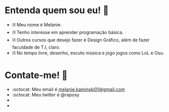 # **Entenda quem sou eu!** 🧁

- ⛓️ Meu nome é Melanie.
- ⛓️ Tenho interesse em aprender programação básica.
- ⛓️ Outros cursos que desejo fazer é Design Gráfico, além de fazer faculdade de T.I, claro.
- ⛓️ No tempo livre, desenho, escuto música e jogo jogos como LoL e Osu.




# **Contate-me!** 🍰

- :octocat: Meu email é melanie.kaminski01@gmail.com
- :octocat: Meu twitter é @raposy
- 
- 
